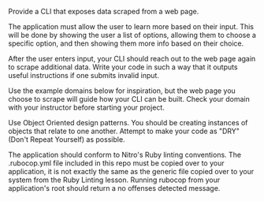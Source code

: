 Provide a CLI that exposes data scraped from a web page.

The application must allow the user to learn more based on their input. This will be done by showing the user a list of options, allowing them to choose a specific option, and then showing them more info based on their choice.

After the user enters input, your CLI should reach out to the web page again to scrape additional data. Write your code in such a way that it outputs useful instructions if one submits invalid input.

Use the example domains below for inspiration, but the web page you choose to scrape will guide how your CLI can be built. Check your domain with your instructor before starting your project.

Use Object Oriented design patterns. You should be creating instances of objects that relate to one another. Attempt to make your code as "DRY" (Don't Repeat Yourself) as possible.

The application should conform to Nitro's Ruby linting conventions. The .rubocop.yml file included in this repo must be copied over to your application, it is not exactly the same as the generic file copied over to your system from the Ruby Linting lesson. Running rubocop from your application's root should return a no offenses detected message.